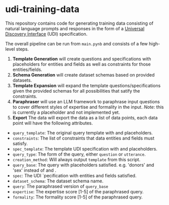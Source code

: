 # udi-training-data
This repository contains code for generating training data consisting of natural language prompts and responses in the form of a [Universal Discovery Interface](https://github.com/hms-dbmi/udi-grammar) (UDI) specification.

The overall pipeline can be run from `main.pynb` and consists of a few high-level steps.

1. **Template Generation** will create questions and specifications with placeholders for entities and fields as well as constraints for those entities/fields.
2. **Schema Generation** will create dataset schemas based on provided datasets.
3. **Template Expansion** will expand the template questions/specifications given the provided schemas for all possibilities that satify the constraints.
4. **Paraphraser** will use an LLM framework to paraphrase input questions to cover different styles of expertise and formality in the input. _Note:_ this is currently a placeholder and not implemented yet.
5. **Export** The data will export the data as a list of data points, each data point will have the following attributes.
- `query_template`: The original query template with <E> and <F> placeholders.
- `constraints`: The list of constraints that data entities and fields must satisfy.
- `spec_template`: The template UDI specification with <E> and <F> placeholders.
- `query_type`: The form of the query, either `question` or `utterance`.
- `creation_method`: Will always output `template` from this script.
- `query_base`: The query with placeholders satisfied. e.g. 'donors' and 'sex' instead of <E> and <F>.
- `spec`: The UDI `pecification with entities and fields satisfied.
- `dataset_schema`: The dataset schema name.
- `query`: The paraphrased version of `query_base`
- `expertise`: The expertise score [1-5] of the paraphrased query.
- `formality`: The formality score [1-5] of the paraphrased query.
